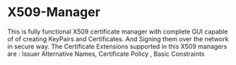 # X509-Manager
This is fully functional X509 certificate manager with complete GUI capable of of creating KeyPairs and Certificates. And Signing them over the network in secure way. The Certificate Extensions supported in this X509 managers are : Issuer Alternative Names, Certificate Policy , Basic Constraints
